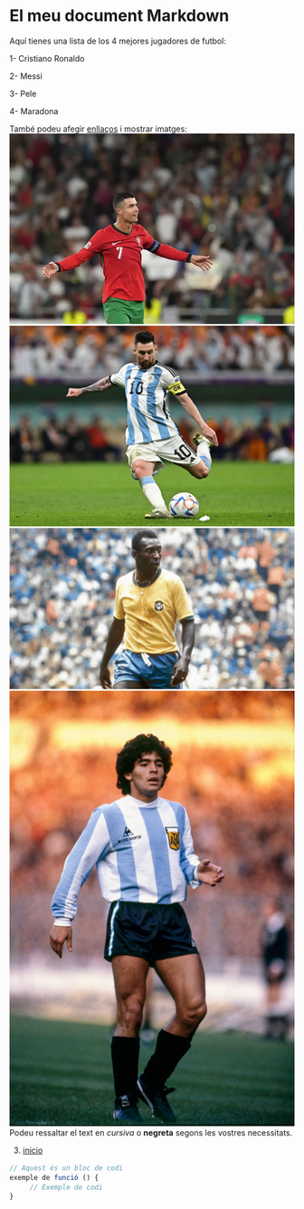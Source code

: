 # El meu document Markdown

Aquí tienes una lista de los 4 mejores jugadores de futbol:

1- Cristiano Ronaldo

2- Messi

3- Pele

4- Maradona

També podeu afegir [enllaços](https://www.transfermarkt.es/cristiano-ronaldo/profil/spieler/8198) i mostrar imatges:
![Imatge d'exemple](CRISTIANORONALDO.webp)
![Imatge d'exemple](MESSI.webp)
![Imatge d'exemple](PELE.jpeg)
![Imatge d'exemple](MARADONA.webp)
Podeu ressaltar el text en *cursiva* o **negreta** segons les vostres necessitats.

3. [inicio]()
```javascript
// Aquest és un bloc de codi
exemple de funció () {
     // Exemple de codi
}
